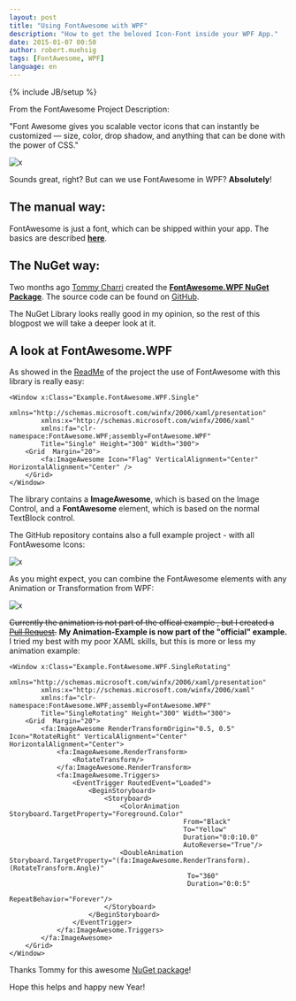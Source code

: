 ```yaml
---
layout: post
title: "Using FontAwesome with WPF"
description: "How to get the beloved Icon-Font inside your WPF App."
date: 2015-01-07 00:50
author: robert.muehsig
tags: [FontAwesome, WPF]
language: en
---
```

{% include JB/setup %}

From the FontAwesome Project Description:

"Font Awesome gives you scalable vector icons that can instantly be customized — size, color, drop shadow, and anything that can be done with the power of CSS." 

![x]({{BASE_PATH}}/assets/md-images/2015-01-07/fontawesome.png "FontAwesome")

Sounds great, right? But can we use FontAwesome in WPF? __Absolutely__! 

## The manual way:
FontAwesome is just a font, which can be shipped within your app. The basics are described __[here](http://stackoverflow.com/questions/23108181/changing-font-icon-in-wpf-using-font-awesome)__.

## The NuGet way:
Two months ago [Tommy Charri](https://github.com/charri) created the __[FontAwesome.WPF NuGet Package](http://www.nuget.org/packages/FontAwesome.WPF/)__. The source code can be found on [GitHub](https://github.com/charri/Font-Awesome-WPF).

The NuGet Library looks really good in my opinion, so the rest of this blogpost we will take a deeper look at it.

## A look at FontAwesome.WPF

As showed in the [ReadMe](https://github.com/charri/Font-Awesome-WPF) of the project the use of FontAwesome with this library is really easy:

    <Window x:Class="Example.FontAwesome.WPF.Single"
            xmlns="http://schemas.microsoft.com/winfx/2006/xaml/presentation"
            xmlns:x="http://schemas.microsoft.com/winfx/2006/xaml"
            xmlns:fa="clr-namespace:FontAwesome.WPF;assembly=FontAwesome.WPF"
            Title="Single" Height="300" Width="300">
        <Grid  Margin="20">
            <fa:ImageAwesome Icon="Flag" VerticalAlignment="Center" HorizontalAlignment="Center" />
        </Grid>
    </Window>

The library contains a __ImageAwesome__, which is based on the Image Control, and a __FontAwesome__ element, which is based on the normal TextBlock control.

The GitHub repository contains also a full example project - with all FontAwesome Icons:

![x]({{BASE_PATH}}/assets/md-images/2015-01-07/wpfexample.png "WPF Example")

As you might expect, you can combine the FontAwesome elements with any Animation or Transformation from WPF:

![x]({{BASE_PATH}}/assets/md-images/2015-01-07/animation.gif "Animations and Transformations")

~~Currently the animation is not part of the offical example , but I created a [Pull Request](https://github.com/charri/Font-Awesome-WPF/pull/1).~~ __My Animation-Example is now part of the "official" example.__ I tried my best with my poor XAML skills, but this is more or less my animation example:

    <Window x:Class="Example.FontAwesome.WPF.SingleRotating"
            xmlns="http://schemas.microsoft.com/winfx/2006/xaml/presentation"
            xmlns:x="http://schemas.microsoft.com/winfx/2006/xaml"
            xmlns:fa="clr-namespace:FontAwesome.WPF;assembly=FontAwesome.WPF"
            Title="SingleRotating" Height="300" Width="300">
        <Grid  Margin="20">
            <fa:ImageAwesome RenderTransformOrigin="0.5, 0.5" Icon="RotateRight" VerticalAlignment="Center" HorizontalAlignment="Center">
                <fa:ImageAwesome.RenderTransform>
                    <RotateTransform/>
                </fa:ImageAwesome.RenderTransform>
                <fa:ImageAwesome.Triggers>
                    <EventTrigger RoutedEvent="Loaded">
                        <BeginStoryboard>
                            <Storyboard>
                                <ColorAnimation Storyboard.TargetProperty="Foreground.Color"
                                                From="Black"
                                                To="Yellow"              
                                                Duration="0:0:10.0"
                                                AutoReverse="True"/>
                                <DoubleAnimation Storyboard.TargetProperty="(fa:ImageAwesome.RenderTransform).(RotateTransform.Angle)"
                                                 To="360"
                                                 Duration="0:0:5"
                                                 RepeatBehavior="Forever"/>
                            </Storyboard>
                        </BeginStoryboard>
                    </EventTrigger>
                </fa:ImageAwesome.Triggers>
            </fa:ImageAwesome>
        </Grid>
    </Window>

Thanks Tommy for this awesome [NuGet package](http://www.nuget.org/packages/FontAwesome.WPF/)!
   
Hope this helps and happy new Year!
